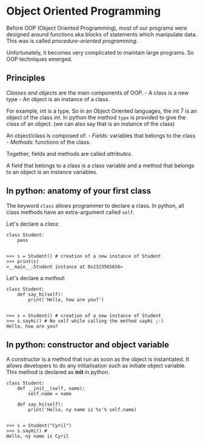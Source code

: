 Object Oriented Programming
===

Before OOP (Object Oriented Programming), most of our programs were designed around functions aka blocks of statements
which manipulate data. This was is called _procedure-oriented programming_.

Unfortunately, it becomes very complicated to maintain large programs. So OOP techniques emerged.

Principles
---
_Classes and objects_ are the main components of OOP.
    - A class is a new type
    - An object is an instance of a class.
    
For example, int is a type. So in an Object Oriented languages, the int 7 is an object of the class _int_.
In python the method `type` is provided to give the class of an object. (we can also say that is an instance of the
class)

An object/class is composed of:
    - _Fields_: variables that belongs to the class
    - _Methods_: functions of the class.
    
Together, fields and methods are called _attributes_.


A field that belongs to a class is a class variable and a method that belongs to an object is an instance variables.

In python: anatomy of your first class
---
The keyword `class` allows programmer to declare a class.
In python, all class methods have an extra-argument called `self`.

Let's declare a _class_:
```
class Student:
    pass
   
    
>>> s = Student() # creation of a new instance of Student
>>> print(s)
<__main__.Student instance at 0x2323565656>

```

Let's declare a _method_:
```
class Student:
    def say_hi(self):
        print('Hello, how are you?')
   
    
>>> s = Student() # creation of a new instance of Student
>>> s.sayHi() # No self while calling the method sayHi ;-)
Hello, how are you?

```

In python: constructor and object variable
---
A constructor is a method that run as soon as the object is instantiated. It allows developers to do any initialisation
such as initiate object variable. This method is declared as __init__ in python.
```
class Student:
    def __init__(self, name):
        self.name = name

    def say_hi(self):
        print('Hello, ny name is %s'% self.name)
   
    
>>> s = Student("Cyril") 
>>> s.sayHi() # 
Hello, ny name is Cyril

```